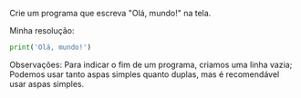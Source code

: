Crie um programa que escreva "Olá, mundo!" na tela.

Minha resolução:

```python
print('Olá, mundo!')

```

Observações:
Para indicar o fim de um programa, criamos uma linha vazia;
Podemos usar tanto aspas simples quanto duplas, mas é recomendável usar aspas simples.
